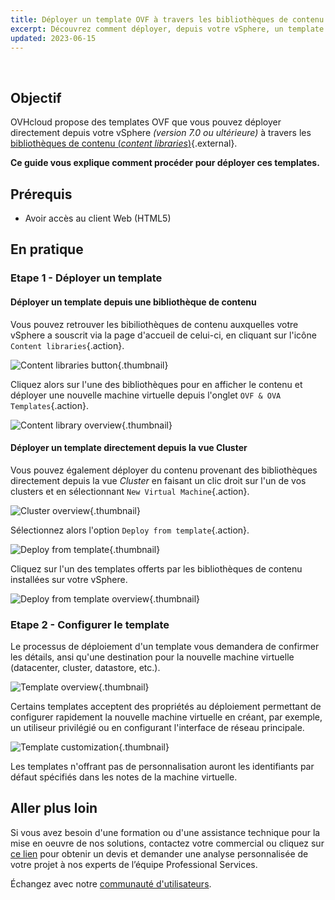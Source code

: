 ```yaml
---
title: Déployer un template OVF à travers les bibliothèques de contenu (content libraries)
excerpt: Découvrez comment déployer, depuis votre vSphere, un template OVF à travers les bibliothèques de contenu (content libraries)
updated: 2023-06-15
---
```

 
## Objectif

OVHcloud propose des templates OVF que vous pouvez déployer directement depuis votre vSphere *(version 7.0 ou ultérieure)* à travers les [bibliothèques de contenu (*content libraries*)](https://docs.vmware.com/fr/VMware-vSphere/7.0/com.vmware.vsphere.vm_admin.doc/GUID-254B2CE8-20A8-43F0-90E8-3F6776C2C896.html){.external}.

**Ce guide vous explique comment procéder pour déployer ces templates.**

## Prérequis

- Avoir accès au client Web (HTML5)

## En pratique

### Etape 1 - Déployer un template

#### Déployer un template depuis une bibliothèque de contenu

Vous pouvez retrouver les bibiliothèques de contenu auxquelles votre vSphere a souscrit via la page d'accueil de celui-ci, en cliquant sur l'icône `Content libraries`{.action}.

![Content libraries button](images/content-library-button.png){.thumbnail}

Cliquez alors sur l'une des bibliothèques pour en afficher le contenu et déployer une nouvelle machine virtuelle depuis l'onglet `OVF & OVA Templates`{.action}.

![Content library overview](images/content-library-overview.png){.thumbnail}

#### Déployer un template directement depuis la vue Cluster

Vous pouvez également déployer du contenu provenant des bibliothèques directement depuis la vue *Cluster* en faisant un clic droit sur l'un de vos clusters et en sélectionnant `New Virtual Machine`{.action}.

![Cluster overview](images/hosts-view-deploy.png){.thumbnail}

Sélectionnez alors l'option `Deploy from template`{.action}.

![Deploy from template](images/deploy-from-template.png){.thumbnail}

Cliquez sur l'un des templates offerts par les bibliothèques de contenu installées sur votre vSphere.

![Deploy from template overview](images/deploy-from-template-content-library-overview.png){.thumbnail}

### Etape 2 - Configurer le template

Le processus de déploiement d'un template vous demandera de confirmer les détails, ansi qu'une destination pour la nouvelle machine virtuelle (datacenter, cluster, datastore, etc.).

![Template overview](images/template-overview.png){.thumbnail}

Certains templates acceptent des propriétés au déploiement permettant de configurer rapidement la nouvelle machine virtuelle en créant, par exemple, un utiliseur privilégié ou en configurant l'interface de réseau principale.

![Template customization](images/template-customization.png){.thumbnail}

Les templates n'offrant pas de personnalisation auront les identifiants par défaut spécifiés dans les notes de la machine virtuelle.
  
## Aller plus loin

Si vous avez besoin d'une formation ou d'une assistance technique pour la mise en oeuvre de nos solutions, contactez votre commercial ou cliquez sur [ce lien](https://www.ovhcloud.com/fr/professional-services/) pour obtenir un devis et demander une analyse personnalisée de votre projet à nos experts de l’équipe Professional Services.

Échangez avec notre [communauté d'utilisateurs](/links/community).
